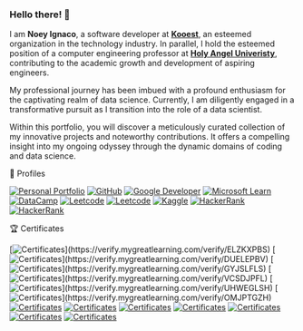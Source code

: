 ### Hello there! 👋 

I am **Noey Ignaco**, a software developer at **[Kooest](https://kooest.com/)**, an esteemed organization in the technology industry. In parallel, I hold the esteemed position of a computer engineering professor at **[Holy Angel Univeristy](https://www.hau.edu.ph/)**, contributing to the academic growth and development of aspiring engineers.

My professional journey has been imbued with a profound enthusiasm for the captivating realm of data science. Currently, I am diligently engaged in a transformative pursuit as I transition into the role of a data scientist.

Within this portfolio, you will discover a meticulously curated collection of my innovative projects and noteworthy contributions. It offers a compelling insight into my ongoing odyssey through the dynamic domains of coding and data science.

🌱 Profiles

[![Personal Portfolio](https://img.shields.io/badge/Personal%20Portfolio-7420EB?style=flat-square&logo=safari&logoColor=E4E715)](https://noeyislearning.dev)
[![GitHub](https://img.shields.io/badge/GitHub-7420EB?style=flat-square&logo=github&logoColor=E4E715)](https://github.com/noeyislearning)
[![Google Developer](https://img.shields.io/badge/Google_Developer-7420EB?style=flat-square&logo=Google-chrome&logoColor=E4E715)](https://g.dev/noeyislearning)
[![Microsoft Learn](https://img.shields.io/badge/Microsoft_Learn-7420EB?style=flat-square&logo=microsoft&logoColor=E4E715)](https://learn.microsoft.com/en-us/users/noeyislearning)
[![DataCamp](https://img.shields.io/badge/DataCamp-7420EB?style=flat-square&logo=datacamp&logoColor=E4E715)](https://www.datacamp.com/portfolio/noeyislearning)
[![Leetcode](https://img.shields.io/badge/Leetcode-7420EB?style=flat-square&logo=leetcode&logoColor=E4E715)](https://leetcode.com/noeyislearning)
[![Leetcode](https://img.shields.io/badge/Exercism-7420EB?style=flat-square&logo=exercism&logoColor=E4E715)](https://exercism.org/profiles/noeyislearning)
[![Kaggle](https://img.shields.io/badge/Kaggle-7420EB?style=flat-square&logo=kaggle&logoColor=E4E715)](https://www.kaggle.com/noeyislearning)
[![HackerRank](https://img.shields.io/badge/HackerRank-7420EB?style=flat-square&logo=hackerrank&logoColor=E4E715)](https://www.hackerrank.com/noeyislearning)
[![HackerRank](https://img.shields.io/badge/Udemy-7420EB?style=flat-square&logo=udemy&logoColor=E4E715)](https://www.udemy.com/user/noey-19/)

🏆 Certificates 

[![Certificates](https://img.shields.io/badge/(Great_Learning)_Basics_of_Exploratory_Data_Analysis-7420EB?style=flat-square&logo=&logoColor=E4E715)](https://verify.mygreatlearning.com/verify/ELZKXPBS)
[![Certificates](https://img.shields.io/badge/(Great_Learning)_Data_Science_Foundations-7420EB?style=flat-square&logo=&logoColor=E4E715)](https://verify.mygreatlearning.com/verify/DUELEPBV)
[![Certificates](https://img.shields.io/badge/(Great_Learning)_Introduction_to_Analytics-7420EB?style=flat-square&logo=&logoColor=E4E715)](https://verify.mygreatlearning.com/verify/GYJSLFLS)
[![Certificates](https://img.shields.io/badge/(Great_Learning)_Introduction_to_Data_Science-7420EB?style=flat-square&logo=&logoColor=E4E715)](https://verify.mygreatlearning.com/verify/VCSDJPFL)
[![Certificates](https://img.shields.io/badge/(Great_Learning)_Python_for_Data_Science-7420EB?style=flat-square&logo=&logoColor=E4E715)](https://verify.mygreatlearning.com/verify/UHWEGLSH)
[![Certificates](https://img.shields.io/badge/(Great_Learning)_Statistics_for_Data_Science-7420EB?style=flat-square&logo=&logoColor=E4E715)](https://verify.mygreatlearning.com/verify/OMJPTGZH)
[![Certificates](https://img.shields.io/badge/(Kaggle)_Intro_to_Programming-7420EB?style=flat-square&logo=&logoColor=E4E715)](https://www.kaggle.com/learn/certification/noeyislearning/intro-to-programming)
[![Certificates](https://img.shields.io/badge/(Kaggle)_Python-7420EB?style=flat-square&logo=&logoColor=E4E715)](https://www.kaggle.com/learn/certification/noeyislearning/python)
[![Certificates](https://img.shields.io/badge/(MongoDB)_Introduction_to_MongoDB-7420EB?style=flat-square&logo=&logoColor=E4E715)](https://learn.mongodb.com/c/PEZG-9sCSa2McM9MGjoR9w)
[![Certificates](https://img.shields.io/badge/(HackerRank)_Java-7420EB?style=flat-square&logo=&logoColor=E4E715)](https://www.hackerrank.com/certificates/97f8eeb909de)
[![Certificates](https://img.shields.io/badge/(HackerRank)_CSS-7420EB?style=flat-square&logo=&logoColor=E4E715)](https://www.hackerrank.com/certificates/e0f76cac3b00)
[![Certificates](https://img.shields.io/badge/(HackerRank)_Python-7420EB?style=flat-square&logo=&logoColor=E4E715)](https://www.hackerrank.com/certificates/e8b2f4342a9f)
[![Certificates](https://img.shields.io/badge/(Udemy)_Data_Visualization_with_Power_BI_Simplified-7420EB?style=flat-square&logo=&logoColor=E4E715)](https://www.udemy.com/certificate/UC-2024f9f5-7abd-4b0c-9816-e90b08fb821b/)





